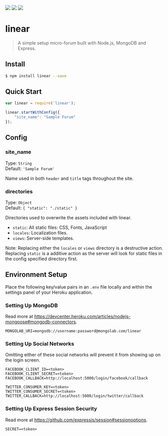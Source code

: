[![](https://david-dm.org/neogeek/linear.svg?style=flat)](https://david-dm.org/neogeek/linear/)
[![](https://david-dm.org/neogeek/linear/dev-status.svg?style=flat)](https://david-dm.org/neogeek/linear/#info=devDependencies)
[![](http://img.shields.io/npm/v/linear.svg?style=flat)](https://www.npmjs.org/package/linear/)

# linear

> A simple setup micro-forum built with Node.js, MongoDB and Express.

## Install

```bash
$ npm install linear --save
```

## Quick Start

```javascript
var linear = require('linear');

linear.startWithConfig({
    "site_name": "Sample Forum"
});
```

## Config

### site_name

Type: `String`  
Default: `'Sample Forum'`

Name used in both `header` and `title` tags throughout the site.

### directories

Type: `Object`  
Default: `{ "static": "./static" }`

Directories used to overwrite the assets included with linear.

- `static`: All static files: CSS, Fonts, JavaScript
- `locales`: Localization files.
- `views`: Server-side templates.

Note: Replacing either the `locales` or `views` directory is a destructive action. Replacing `static` is a additive action as the server will look for static files in the config specified directory first.

## Environment Setup

Place the following key/value pairs in an `.env` file locally and within the settings panel of your Heroku application.

### Setting Up MongoDB

Read more at <https://devcenter.heroku.com/articles/nodejs-mongoose#mongodb-connectors>.

```
MONGOLAB_URI=mongodb://username:password@mongolab.com/linear
```

### Setting Up Social Networks

Omitting either of these social networks will prevent it from showing up on the login screen.

```
FACEBOOK_CLIENT_ID=<token>
FACEBOOK_CLIENT_SECRET=<token>
FACEBOOK_CALLBACK=http://localhost:5000/login/facebook/callback

TWITTER_CONSUMER_KEY=<token>
TWITTER_CONSUMER_SECRET=<token>
TWITTER_CALLBACK=http://localhost:5000/login/twitter/callback
```

### Setting Up Express Session Security

Read more at <https://github.com/expressjs/session#sessionoptions>.

```
SECRET=<token>
```
